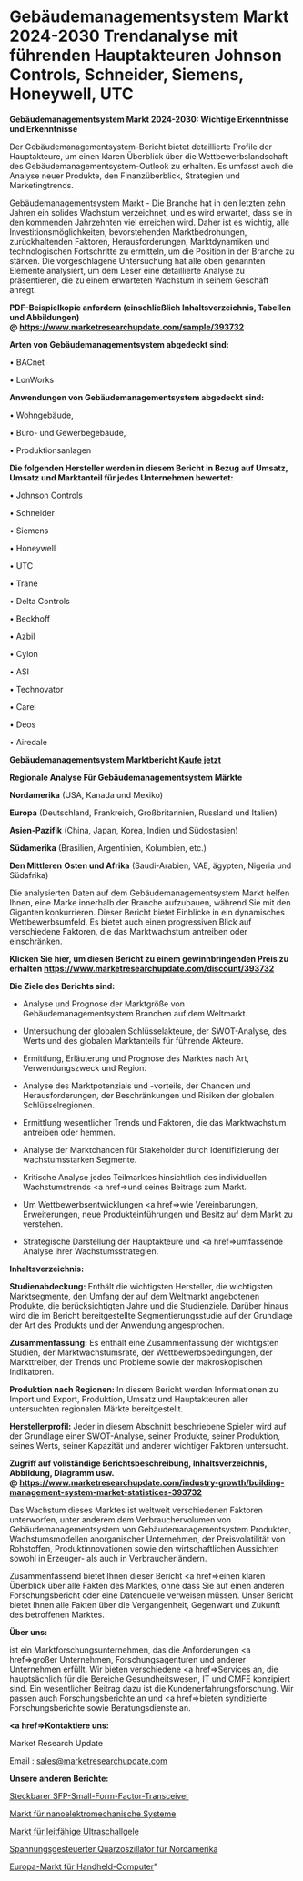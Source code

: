 # Gebäudemanagementsystem Markt 2024-2030 Trendanalyse mit führenden Hauptakteuren Johnson Controls, Schneider, Siemens, Honeywell, UTC

<strong>Gebäudemanagementsystem Markt 2024-2030: Wichtige Erkenntnisse und Erkenntnisse</strong>

Der Gebäudemanagementsystem-Bericht bietet detaillierte Profile der Hauptakteure, um einen klaren Überblick über die Wettbewerbslandschaft des Gebäudemanagementsystem-Outlook zu erhalten. Es umfasst auch die Analyse neuer Produkte, den Finanzüberblick, Strategien und Marketingtrends.

Gebäudemanagementsystem Markt - Die Branche hat in den letzten zehn Jahren ein solides Wachstum verzeichnet, und es wird erwartet, dass sie in den kommenden Jahrzehnten viel erreichen wird. Daher ist es wichtig, alle Investitionsmöglichkeiten, bevorstehenden Marktbedrohungen, zurückhaltenden Faktoren, Herausforderungen, Marktdynamiken und technologischen Fortschritte zu ermitteln, um die Position in der Branche zu stärken. Die vorgeschlagene Untersuchung hat alle oben genannten Elemente analysiert, um dem Leser eine detaillierte Analyse zu präsentieren, die zu einem erwarteten Wachstum in seinem Geschäft anregt.

<strong><b>PDF-Beispielkopie anfordern (einschließlich Inhaltsverzeichnis, Tabellen und Abbildungen) @ </b></strong><strong><a href=https://www.marketresearchupdate.com/sample/393732><strong>https://www.marketresearchupdate.com/sample/393732</u></a></strong></strong>

<strong>Arten von Gebäudemanagementsystem abgedeckt sind:</strong>

• BACnet

• LonWorks

<strong>Anwendungen von Gebäudemanagementsystem abgedeckt sind:</strong>

• Wohngebäude,

• Büro- und Gewerbegebäude,

• Produktionsanlagen

<strong>Die folgenden Hersteller werden in diesem Bericht in Bezug auf Umsatz, Umsatz und Marktanteil für jedes Unternehmen bewertet:</strong>

• Johnson Controls

• Schneider

• Siemens

• Honeywell

• UTC

• Trane

• Delta Controls

• Beckhoff

• Azbil

• Cylon

• ASI

• Technovator

• Carel

• Deos

• Airedale

<strong>Gebäudemanagementsystem Marktbericht <a href=https://www.marketresearchupdate.com/buynow/393732>Kaufe jetzt</a></strong>

<strong>Regionale Analyse Für Gebäudemanagementsystem Märkte</strong>

<strong>Nordamerika</strong> (USA, Kanada und Mexiko)

<strong>Europa</strong> (Deutschland, Frankreich, Großbritannien, Russland und Italien)

<strong>Asien-Pazifik</strong> (China, Japan, Korea, Indien und Südostasien)

<strong>Südamerika</strong> (Brasilien, Argentinien, Kolumbien, etc.)

<strong>Den Mittleren</strong> <strong>Osten und Afrika</strong> (Saudi-Arabien, VAE, ägypten, Nigeria und Südafrika)

Die analysierten Daten auf dem Gebäudemanagementsystem Markt helfen Ihnen, eine Marke innerhalb der Branche aufzubauen, während Sie mit den Giganten konkurrieren. Dieser Bericht bietet Einblicke in ein dynamisches Wettbewerbsumfeld. Es bietet auch einen progressiven Blick auf verschiedene Faktoren, die das Marktwachstum antreiben oder einschränken.

<strong>Klicken Sie hier, um diesen Bericht zu einem gewinnbringenden Preis zu erhalten
</strong><strong><a href=https://www.marketresearchupdate.com/discount/393732>https://www.marketresearchupdate.com/discount/393732</b></u></strong></a>

<strong>Die Ziele des Berichts sind:</strong>

- Analyse und Prognose der Marktgröße von Gebäudemanagementsystem Branchen auf dem Weltmarkt.

- Untersuchung der globalen Schlüsselakteure, der SWOT-Analyse, des Werts und des globalen Marktanteils für führende Akteure.

- Ermittlung, Erläuterung und Prognose des Marktes nach Art, Verwendungszweck und Region.

- Analyse des Marktpotenzials und -vorteils, der Chancen und Herausforderungen, der Beschränkungen und Risiken der globalen Schlüsselregionen.

- Ermittlung wesentlicher Trends und Faktoren, die das Marktwachstum antreiben oder hemmen.

- Analyse der Marktchancen für Stakeholder durch Identifizierung der wachstumsstarken Segmente.

- Kritische Analyse jedes Teilmarktes hinsichtlich des individuellen Wachstumstrends <a href=>und</a> seines Beitrags zum Markt.

- Um Wettbewerbsentwicklungen <a href=>wie</a> Vereinbarungen, Erweiterungen, neue Produkteinführungen und Besitz auf dem Markt zu verstehen.

- Strategische Darstellung der Hauptakteure und <a href=>umfas</a>sende Analyse ihrer Wachstumsstrategien.

<strong>Inhaltsverzeichnis:</strong>

<strong>Studienabdeckung:</strong> Enthält die wichtigsten Hersteller, die wichtigsten Marktsegmente, den Umfang der auf dem Weltmarkt angebotenen Produkte, die berücksichtigten Jahre und die Studienziele. Darüber hinaus wird die im Bericht bereitgestellte Segmentierungsstudie auf der Grundlage der Art des Produkts und der Anwendung angesprochen.

<strong>Zusammenfassung:</strong> Es enthält eine Zusammenfassung der wichtigsten Studien, der Marktwachstumsrate, der Wettbewerbsbedingungen, der Markttreiber, der Trends und Probleme sowie der makroskopischen Indikatoren.

<strong>Produktion nach Regionen:</strong> In diesem Bericht werden Informationen zu Import und Export, Produktion, Umsatz und Hauptakteuren aller untersuchten regionalen Märkte bereitgestellt.

<strong>Herstellerprofil:</strong> Jeder in diesem Abschnitt beschriebene Spieler wird auf der Grundlage einer SWOT-Analyse, seiner Produkte, seiner Produktion, seines Werts, seiner Kapazität und anderer wichtiger Faktoren untersucht.

<strong><b>Zugriff auf vollständige Berichtsbeschreibung, Inhaltsverzeichnis, Abbildung, Diagramm usw. @ </b></strong><strong><a href=https://www.marketresearchupdate.com/industry-growth/building-management-system-market-statistices-393732>https://www.marketresearchupdate.com/industry-growth/building-management-system-market-statistices-393732</a></strong>

Das Wachstum dieses Marktes ist weltweit verschiedenen Faktoren unterworfen, unter anderem dem Verbrauchervolumen von Gebäudemanagementsystem von Gebäudemanagementsystem Produkten, Wachstumsmodellen anorganischer Unternehmen, der Preisvolatilität von Rohstoffen, Produktinnovationen sowie den wirtschaftlichen Aussichten sowohl in Erzeuger- als auch in Verbraucherländern.

Zusammenfassend bietet Ihnen dieser Bericht <a href=>einen</a> klaren Überblick über alle Fakten des Marktes, ohne dass Sie auf einen anderen Forschungsbericht oder eine Datenquelle verweisen müssen. Unser Bericht bietet Ihnen alle Fakten über die Vergangenheit, Gegenwart und Zukunft des betroffenen Marktes.

<strong>Über uns:</strong>

 ist ein Marktforschungsunternehmen, das die Anforderungen <a href=>großer</a> Unternehmen, Forschungsagenturen und anderer Unternehmen erfüllt. Wir bieten verschiedene <a href=>Services</a> an, die hauptsächlich für die Bereiche Gesundheitswesen, IT und CMFE konzipiert sind. Ein wesentlicher Beitrag dazu ist die Kundenerfahrungsforschung. Wir passen auch Forschungsberichte an und <a href=>bieten</a> syndizierte Forschungsberichte sowie Beratungsdienste an.

<strong><a href=>Kontaktiere uns:</a></strong>

Market Research Update

Email : sales@marketresearchupdate.com

<strong>Unsere anderen Berichte:</strong>

<a href=https://www.linkedin.com/pulse/sfp-small-form-factor-pluggable-transceiver>Steckbarer SFP-Small-Form-Factor-Transceiver</a>

<a href=https://www.linkedin.com/pulse/nanoelectromechanical-systems-market-size-trends>Markt für nanoelektromechanische Systeme</a>

<a href=https://www.linkedin.com/pulse/ultrasound-conductive-gels-market-report-2023-top-company>Markt für leitfähige Ultraschallgele</a>

<a href=https://www.linkedin.com/pulse/north-america-voltage-controlled-crystal-oscillator>Spannungsgesteuerter Quarzoszillator für Nordamerika</a>

<a href=https://www.linkedin.com/pulse/europe-handheld-computers-market-2023>Europa-Markt für Handheld-Computer</a>"
